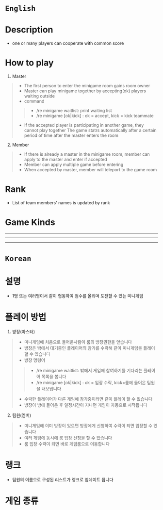 # `English`
# Description
- one or many players can cooperate with common score

# How to play
1. Master
> - The first person to enter the minigame room gains room owner
> - Master can play minigame together by accepting(ok) players waiting outside
> - command
> > - /re minigame waitlist: print waiting list
> > - /re minigame [ok|kick] <playerName>: ok = accept, kick = kick teammate
> - If the accepted player is participating in another game, they cannot play together
> The game statrs automatically after a certain period of time after the master enters the room

2. Member
> - If there is already a master in the minigame room, member can apply to the master and enter if accepted
> - Member can apply multiple game before entering
> - When accepted by master, member will teleport to the game room

# Rank
- List of team members' names is updated by rank

# Game Kinds


---------------------------------------------------------------------------------------------------------------------
---------------------------------------------------------------------------------------------------------------------
---------------------------------------------------------------------------------------------------------------------
# `Korean`
# 설명
- 1명 또는 여러명이서 같이 협동하여 점수를 올리며 도전할 수 있는 미니게임

# 플레이 방법
1. 방장(마스터)
> - 미니게임에 처음으로 들어온사람이 룸의 방장권한을 얻습니다
> - 방장은 밖에서 대기중인 플레이어의 참가를 수락해 같이 미니게임을 플레이 할 수 있습니다
> - 방장 명령어
> > - /re minigame waitlist: 밖에서 게임에 참여하기를 기다리는 플레이어 목록을 봅니다
> > - /re minigame [ok|kick] <playerName>: ok = 입장 수락, kick=룸에 들어온 팀원을 내보냅니다
> - 수락한 플레이어가 다른 게임에 참가중이라면 같이 플레이 할 수 없습니다
> - 방장이 방에 들어온 후 일정시간이 지나면 게임이 자동으로 시작됩니다

2. 팀원(멤버)
> - 미니게임에 이미 방장이 있으면 방장에게 신청하여 수락이 되면 입장할 수 있습니다
> - 여러 게임에 동시에 룸 입장 신청을 할 수 있습니다
> - 룸 입장 수락이 되면 바로 게임룸으로 이동합니다

# 랭크
- 팀원의 이름으로 구성된 리스트가 랭크로 업데이트 됩니다


# 게임 종류
